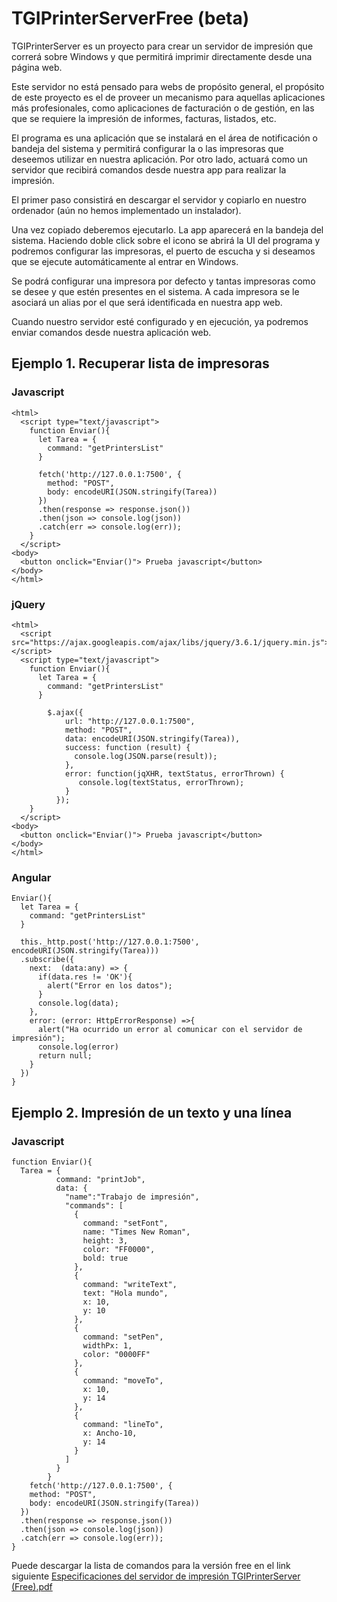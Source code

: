 # TGIPrinterServerFree (beta)

TGIPrinterServer es un proyecto para crear un servidor de impresión que correrá sobre Windows y que permitirá imprimir directamente desde una página web.

Este servidor no está pensado para webs de propósito general, el propósito de este proyecto es el de proveer un mecanismo para aquellas aplicaciones más profesionales, como aplicaciones de facturación o de gestión, en las que se requiere la impresión de informes, facturas, listados, etc.

El programa es una aplicación que se instalará en el área de notificación o bandeja del sistema y permitirá configurar la o las impresoras que deseemos utilizar en nuestra aplicación. Por otro lado, actuará como un servidor que recibirá comandos desde nuestra app para realizar la impresión.

El primer paso consistirá en descargar el servidor y copiarlo en nuestro ordenador (aún no hemos implementado un instalador).

Una vez copiado deberemos ejecutarlo. La app aparecerá en la bandeja del sistema. Haciendo doble click sobre el icono se abrirá la UI del programa y podremos configurar las impresoras, el puerto de escucha y si deseamos que se ejecute automáticamente al entrar en Windows.

Se podrá configurar una impresora por defecto y tantas impresoras como se desee y que estén presentes en el sistema. A cada impresora se le asociará un alias por el que será identificada en nuestra app web.

Cuando nuestro servidor esté configurado y en ejecución, ya podremos enviar comandos desde nuestra aplicación web.

## Ejemplo 1. Recuperar lista de impresoras
### Javascript
```
<html>
  <script type="text/javascript">
    function Enviar(){
      let Tarea = {
        command: "getPrintersList"
      }

      fetch('http://127.0.0.1:7500', {
        method: "POST",
        body: encodeURI(JSON.stringify(Tarea))
      })
      .then(response => response.json()) 
      .then(json => console.log(json))
      .catch(err => console.log(err));
    }
  </script>
<body>
  <button onclick="Enviar()"> Prueba javascript</button>
</body>
</html>
```

### jQuery
```
<html>
  <script src="https://ajax.googleapis.com/ajax/libs/jquery/3.6.1/jquery.min.js"></script>
  <script type="text/javascript">
    function Enviar(){
      let Tarea = {
        command: "getPrintersList"
      }

        $.ajax({
            url: "http://127.0.0.1:7500",
            method: "POST",
            data: encodeURI(JSON.stringify(Tarea)),
            success: function (result) {
              console.log(JSON.parse(result));
            },
            error: function(jqXHR, textStatus, errorThrown) {
               console.log(textStatus, errorThrown);
            }
          });
    }
  </script>
<body>
  <button onclick="Enviar()"> Prueba javascript</button>
</body>
</html>
```

### Angular
```
Enviar(){
  let Tarea = {
    command: "getPrintersList"
  }

  this._http.post('http://127.0.0.1:7500', encodeURI(JSON.stringify(Tarea)))
  .subscribe({
    next:  (data:any) => {
      if(data.res != 'OK'){
        alert("Error en los datos");
      }
      console.log(data);
    },
    error: (error: HttpErrorResponse) =>{
      alert("Ha ocurrido un error al comunicar con el servidor de impresión");
      console.log(error)
      return null;
    }
  })
}
```

## Ejemplo 2. Impresión de un texto y una línea
### Javascript
```
function Enviar(){
  Tarea = {
          command: "printJob",
          data: {
            "name":"Trabajo de impresión",
            "commands": [
              {
                command: "setFont",
                name: "Times New Roman",
                height: 3,
                color: "FF0000",
                bold: true
              },
              {
                command: "writeText",
                text: "Hola mundo",
                x: 10,
                y: 10
              },
              {
                command: "setPen",
                widthPx: 1,
                color: "0000FF"
              },
              {
                command: "moveTo",
                x: 10,
                y: 14
              },
              {
                command: "lineTo",
                x: Ancho-10,
                y: 14
              }
            ]
          }
        }
    fetch('http://127.0.0.1:7500', {
    method: "POST",
    body: encodeURI(JSON.stringify(Tarea))
  })
  .then(response => response.json()) 
  .then(json => console.log(json))
  .catch(err => console.log(err));
}
```

Puede descargar la lista de comandos para la versión free en el link siguiente
[Especificaciones del servidor de impresión TGIPrinterServer (Free).pdf](https://github.com/TGICode/TGIPrinterServerFree/files/10123190/Especificaciones.del.servidor.de.impresion.TGIPrinterServer.Free.pdf)
